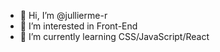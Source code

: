 - 👋 Hi, I’m @jullierme-r
- 👀 I’m interested in Front-End
- 🌱 I’m currently learning CSS/JavaScript/React

<!---
jullierme-r/jullierme-r is a ✨ special ✨ repository because its `README.md` (this file) appears on your GitHub profile.
You can click the Preview link to take a look at your changes.
--->
